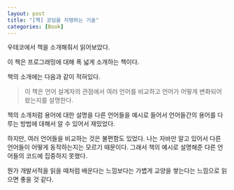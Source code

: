 ```yaml
---
layout: post
title: "[책] 코딩을 지탱하는 기술"
categories: [Book]
---
```


우테코에서 책을 소개해줘서 읽어보았다. 

이 책은 프로그래밍에 대해 폭 넓게 소개하는 책이다.

책의 소개에는 다음과 같이 적혀있다.

> 이 책은 언어 설계자의 관점에서 여러 언어를 비교하고 언어가 어떻게 변화되어 왔는지를 설명한다.

책의 소개처럼 용어에 대한 설명을 다른 언어들을 예시로 들어서 언어들간의 용어를 다루는 방법에 대해서 알 수 있어서 재밌었다.

하지만, 여러 언어들을 비교하는 것은 불편함도 있었다. 나는 자바만 알고 있어서 다른 언어들이 어떻게 동작하는지는 모르기 때문이다. 그래서 책의 예시로 설명해준 다른 언어들의 코드에 집중하지 못했다.

뭔가 개발서적을 읽을 때처럼 배운다는 느낌보다는 가볍게 교양을 쌓는다는 느낌으로 읽으면 좋을 것 같다.
